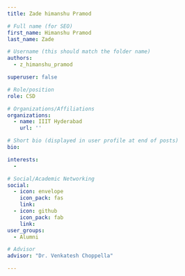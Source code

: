 ```yaml
---
title: Zade himanshu Pramod

# Full name (for SEO)
first_name: Himanshu Pramod
last_name: Zade

# Username (this should match the folder name)
authors:
  - z_himanshu_pramod

superuser: false

# Role/position
role: CSD

# Organizations/Affiliations
organizations:
  - name: IIIT Hyderabad
    url: ''

# Short bio (displayed in user profile at end of posts)
bio:

interests:
  - 

# Social/Academic Networking
social:
  - icon: envelope
    icon_pack: fas
    link: 
  - icon: github
    icon_pack: fab
    link: 
user_groups:
  - Alumni

# Advisor
advisor: "Dr. Venkatesh Choppella"

---
```

